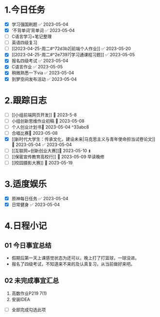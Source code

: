 # 1.今日任务

- [x] 学习强国刷题 ✅ 2023-05-04
- [x] ‘不背单词’背单词 ✅ 2023-05-04
- [ ] C语言学习+笔记整理 
- [ ] 英语四级复习
- [ ] [[2023-04-25-周二#^72d3b2|前端个人作业]] ✅ 2023-05-20
- [x] [[2023-04-25-周二#^2e7397|学习通课程习题]] ✅ 2023-05-05
- [x] 报名四级考试 ✅ 2023-05-04
- [x] C语言作业 ✅ 2023-05-05
- [x] 稍微熟悉一下via ✅ 2023-05-04
- [x] 到梦空间发布活动 ✅ 2023-05-04

# 2.跟踪日志

- [ ] [[小组前端网页开发]] 📅 2023-5-8 
- [ ] 小组创新思维作业初稿 📅 2023-05-08
- [ ] 个人创业计划书📅 2023-05-04 ^33abc8
- [ ] 合唱比赛📅 2023-05-08
- [x] [[新时代大学生：传承文化，建设未来|马克思主义与青年使命担当试卷论文]] 📅 2023-05-04 ✅ 2023-05-04
- [ ] [[互联网+创新创业大赛]]📅 2023-05-10 ⏫ 
- [ ] [[保密宣传教育高校行]] 📅 2023-05-09 早读晚修
- [ ] [[校园摄影大赛]] 📅 2023-05-19 

# 3.适度娱乐
 
- [x] 原神每日任务 ✅ 2023-05-04
- [x] 日常健身 ✅ 2023-05-04

# 4.日程小记

## 01 今日事宜总结

- 假期后第一天上课感觉状态为还可以，晚上打了打篮球，一球没进。
- 报名了四级考试，不知道来不来的及认真复习，从当前做好来吧。

## 02 未完成事宜汇总

1. 高数作业P219 7(1)
2. 安装IDEA 

- [ ] 全部完成勾选此项



